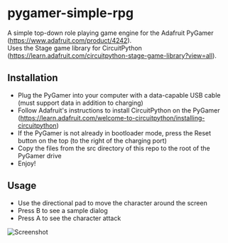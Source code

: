 # pygamer-simple-rpg
A simple top-down role playing game engine for the Adafruit PyGamer (https://www.adafruit.com/product/4242).  
Uses the Stage game library for CircuitPython (https://learn.adafruit.com/circuitpython-stage-game-library?view=all).

## Installation
* Plug the PyGamer into your computer with a data-capable USB cable (must support data in addition to charging)
* Follow Adafruit's instructions to install CircuitPython on the PyGamer (https://learn.adafruit.com/welcome-to-circuitpython/installing-circuitpython)
* If the PyGamer is not already in bootloader mode, press the Reset button on the top (to the right of the charging port)
* Copy the files from the src directory of this repo to the root of the PyGamer drive
* Enjoy!

## Usage
* Use the directional pad to move the character around the screen
* Press B to see a sample dialog
* Press A to see the character attack

![Screenshot](https://github.com/codysandahl/pygamer-simple-rpg/screenshots/main_screen.jpg)

